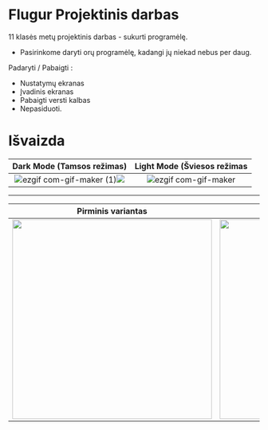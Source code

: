 # Flugur Projektinis darbas

11 klasės metų projektinis darbas - sukurti programėlę.

- Pasirinkome daryti orų programėlę, kadangi jų niekad nebus per daug.

Padaryti / Pabaigti :
- Nustatymų ekranas
- Įvadinis ekranas
- Pabaigti versti kalbas
- Nepasiduoti.

# Išvaizda

Dark Mode (Tamsos režimas)  |  Light Mode (Šviesos režimas
:-------------------------:|:-------------------------:
![ezgif com-gif-maker (1)](https://user-images.githubusercontent.com/96780163/212784112-a680fd69-9a1c-4444-936b-5c8d542e38fe.gif)![](https://...Dark.png)  |  ![ezgif com-gif-maker](https://user-images.githubusercontent.com/96780163/212784120-962f4784-6b0a-4b0c-a6ad-3d3d897fd552.gif)

 ------------------------------------------------------------------------------------------------------------------------------------------
 
 
   Pirminis variantas   |   (Gali būti implementuotas)
:-------------------------:|:-------------------------:
<img src="https://user-images.githubusercontent.com/96780163/212785329-43493b1c-4008-4d1f-8dc9-b7645a128467.png" width="400" /> | <img src="https://user-images.githubusercontent.com/96780163/212785318-de309f56-a395-4a26-bb21-67e7a154e1d9.png" width="400" />


